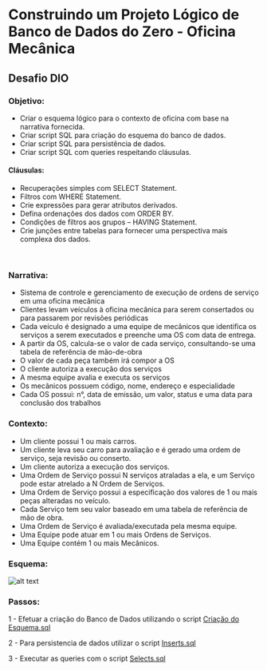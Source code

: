 # Construindo um Projeto Lógico de Banco de Dados do Zero - Oficina Mecânica

## Desafio DIO

### Objetivo: 
- Criar o esquema lógico para o contexto de oficina com base na narrativa fornecida.
- Criar script SQL para criação do esquema do banco de dados. 
- Criar script SQL para persistência de dados.
- Criar script SQL com queries respeitando cláusulas.


#### Cláusulas:
- Recuperações simples com SELECT Statement.
- Filtros com WHERE Statement.
- Crie expressões para gerar atributos derivados.
- Defina ordenações dos dados com ORDER BY.
- Condições de filtros aos grupos – HAVING Statement.
- Crie junções entre tabelas para fornecer uma perspectiva mais complexa dos dados.

<br/>

### Narrativa:
- Sistema de controle e gerenciamento de execução de ordens de serviço em uma oficina mecânica
- Clientes levam veículos à oficina mecânica para serem consertados ou para passarem por revisões  periódicas
- Cada veículo é designado a uma equipe de mecânicos que identifica os serviços a serem executados e preenche uma OS com data de entrega.
- A partir da OS, calcula-se o valor de cada serviço, consultando-se uma tabela de referência de mão-de-obra
- O valor de cada peça também irá compor a OS
- O cliente autoriza a execução dos serviços
- A mesma equipe avalia e executa os serviços
- Os mecânicos possuem código, nome, endereço e especialidade
- Cada OS possui: n°, data de emissão, um valor, status e uma data para conclusão dos trabalhos


### Contexto:
- Um cliente possui 1 ou mais carros.
- Um cliente leva seu carro para avaliação e é gerado uma ordem de serviço, seja revisão ou conserto.
- Um cliente autoriza a execução dos serviços.
- Uma Ordem de Serviço possui N serviços atraladas a ela, e um Serviço pode estar atrelado a N Ordem de Serviços.
- Uma Ordem de Serviço possui a especificação dos valores de 1 ou mais peças alteradas no veículo.
- Cada Serviço tem seu valor baseado em uma tabela de referência de mão de obra.
- Uma Ordem de Serviço é avaliada/executada pela mesma equipe.
- Uma Equipe pode atuar em 1 ou mais Ordens de Serviços.
- Uma Equipe contém 1 ou mais Mecânicos.

### Esquema:
![alt text](https://github.com/RafaelKamada/ordem-servico_db_modelagem/blob/main/Oficina/Ordem%20de%20Servi%C3%A7o%20-%20Oficina.png)


### Passos:

1 - Efetuar a criação do Banco de Dados utilizando o script [Criação do Esquema.sql](https://github.com/RafaelKamada/ordem-servico_db_modelagem/blob/main/Oficina/Cria%C3%A7%C3%A3o%20do%20Esquema.sql) 

2 - Para persistencia de dados utilizar o script [Inserts.sql](https://github.com/RafaelKamada/ordem-servico_db_modelagem/blob/main/Oficina/Inserts.sql) 

3 - Executar as queries com o script [Selects.sql](https://github.com/RafaelKamada/ordem-servico_db_modelagem/blob/main/Oficina/Selects.sql) 
